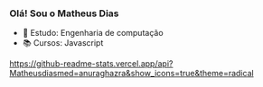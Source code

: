 ### Olá! Sou o Matheus Dias

- 🎒 Estudo: Engenharia de computação
- 📚 Cursos: Javascript

https://github-readme-stats.vercel.app/api?Matheusdiasmed=anuraghazra&show_icons=true&theme=radical
